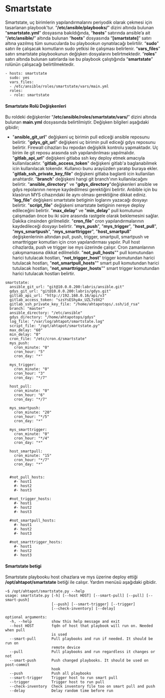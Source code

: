 # Smartstate
Smartstate, uç birimlerin yapılandırmalarını periyodik olarak çekmesi için tasarlanan playbook'tur. “**/etc/ansible/playbooks/**” dizini altında bulunan “**smartstate.yml**” dosyasına bakıldığında, “**hosts**” satırında ansible’a ait “**/etc/ansible/**” altında bulunan “**hosts**” dosyasında “**[smartstate]**” satırı altına yazılmış tüm sunucularda bu playbookun oynatılacağı belirtilir. “**sudo**” satırı ile çalışacak komutların sudo yetkisi ile çalışması belirlenir. “**vars_files**” satırı smartstate playbookunun değişken dosyalarını belirtmektedir. “**roles**” satırı altında bulunan satırlarda ise bu playbook çalıştığında “**smartstate**” rolünün çalışacağı belirtilmektedir.
```
- hosts: smartstate  
  sudo: yes  
  vars_files:  
  - /etc/ansible/roles/smartstate/vars/main.yml  
  roles:  
  - role: smartstate
```
#### Smartstate Rolü Değişkenleri
Bu roldeki değişkenler “**/etc/ansible/roles/smartstate/vars/**” dizini altında bulunan **main.yml** dosyasında belirtilmiştir. Değişken bilgileri aşağıdaki gibidir;

- "**ansible_git_url**" değişkeni uç birimin pull ediceği ansible reposunu belirtir. 
"**gdys_git_url**" değişkeni uç birimin pull ediceği gdys reposunu belirtir. Firewall cihazları bu repodan değişiklik kontrolu yapmaktadır.
Uç birim ile git reposu arasında ssh yapılandırılması yapılmalıdır.
"**gitlab_api_url**" değişkeni gitlaba ssh key deploy etmek amacıyla kullanılacaktır.
"**gitlab_access_token**" değişkeni gitlab'a baglanabilmek icin kullanılacak tokendır. Kullanıcı bunu arayüzden yaratıp buraya ekler.  
"**gitlab_ssh_private_key_file**" değişkeni gitlaba baglanti icin kullanilan anahtardir.
"**branch**" değişkeni hangi git branch'ının kullanılacağını belirtir. 
"**ansible_directory**" ve "**gdys_directory**"değişkenleri ansible ve gdys repolarının nereye kaydedilmesi gerektiğini belirtir. Anbible için bu klasörun MYS cihazındaki ile aynı olması gerektiğine dikkat ediniz.
"**log_file**" değişkeni smartstate betiginin loglarını yazacağı dosyayı belirtir. 
"**script_file**" değişkeni smartstate betiginin nereye deploy edileceğini belirtir.
"**max_delay**" ve "**min_delay**" pull komutunun çalışmadan önce bu iki süre arasında rastgele olarak beklemesini sağlar. Dakika cinsinden girilmelidir.
"**cron_file**" cron yapılandırmalarının kaydedileceği dosyayı belirtir. 
"**mys_push**", "**mys_trigger**", "**host_pull**", "**mys_smartpush**", "**mys_smarttrigger**", "**host_smartpull**" değişkenlerinin altından pull, push, trigger, smartpull, smartpush ve smarttrigger komutları için cron yapılandırması yapılır. 
Pull host cihazlarda, push ve trigger ise mys üzerinde çalışır. Cron zamanlarının çakışmamasına dikkat edilmelidir.
"**not_pull_hosts**"" pull komutundan harici tutulacak hostları,
"**not_trigger_host**" trigger komutundan harici tutulacak hostları,
"**not_smartpull_hosts**"" smart pull komutundan harici tutulacak hostları,
"**not_smarttrigger_hosts**"" smart trigger komutundan harici tutulacak hostları belirtir.

```
smartstate:
  ansible_git_url: "git@10.0.0.200:labris/ansible.git"
  gdys_git_url: "git@10.0.0.200:labris/gdys.git"
  gitlab_api_url: "http://192.168.0.16/api/v3"
  gitlab_access_token: "szsYsEShyAx_UZL7s9X2"
  gitlab_ssh_private_key_file: "/home/ahtapotops/.ssh/id_rsa"
  branch: "master"
  ansible_directory: "/etc/ansible"
  gdys_directory: "/home/ahtapotops/gdys"
  log_file: "/var/log/ahtapot/smartstate.log"
  script_file: "/opt/ahtapot/smartstate.py"
  max_delay: "60"
  min_delay: "0"
  cron_file: "/etc/cron.d/smartstate"
  mys_push:
    cron_minute: "0"
    cron_hour: "5"
    cron_day: "*"

  mys_trigger:
    cron_minute: "0"
    cron_hour: "3"
    cron_day: "*/7"

  host_pull:
    cron_minute: "0"
    cron_hour: "6"
    cron_day: "*/7"

  mys_smartpush:
    cron_minute: "20"
    cron_hour: "*/5"
    cron_day: "*"

  mys_smarttrigger:
    cron_minute: "0"
    cron_hour: "*/4"
    cron_day: "*"

  host_smartpull:
    cron_minute: "15"
    cron_hour: "*/7"
    cron_day: "*"


  #not_pull_hosts:
    #- host1
    #- host2
    #- host3

  #not_trigger_hosts:
    #- host1
    #- host2
    #- host3

  #not_smartpull_hosts:
    #- host1
    #- host2
    #- host3

  #not_smarttrigger_hosts:
    #- host1
    #- host2
    #- host3
```

#### Smartstate betigi
Smartstate playbooku host cihazlara ve mys üzerine deploy ettiği **/opt/ahtapot/smartstate** betiği ile calışır.
Yardım menüsü aşağıdaki gibidir. 

```
~$ /opt/ahtapot/smartstate.py --help
usage: smartstate.py [-h] [--host HOST] [--smart-pull] [--pull] [--smart-push]
                     [--push] [--smart-trigger] [--trigger]
                     [--check-inventory] [--delay]

optional arguments:
  -h, --help         show this help message and exit
  --host HOST        fqdn of host that playbook will run on. Needed when pull
                     is used
  --smart-pull       Pull playbooks and run if needed. It should be run on
                     remote device
  --pull             Pull playbooks and run regardless it changes or not
  --smart-push       Push changed playbooks. It should be used on post-commit
                     hook
  --push             Push all playbooks
  --smart-trigger    Trigger host to run smart pull
  --trigger          Trigger host to run pull
  --check-inventory  Check inventory file too on smart pull and push
  --delay            Delay random time before run
```
